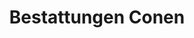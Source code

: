 ---
title: "Bestattungen Conen"
url: /krefeld/bestattungen-conen-moerser-landstrasse/
shop: Bestattungen
---